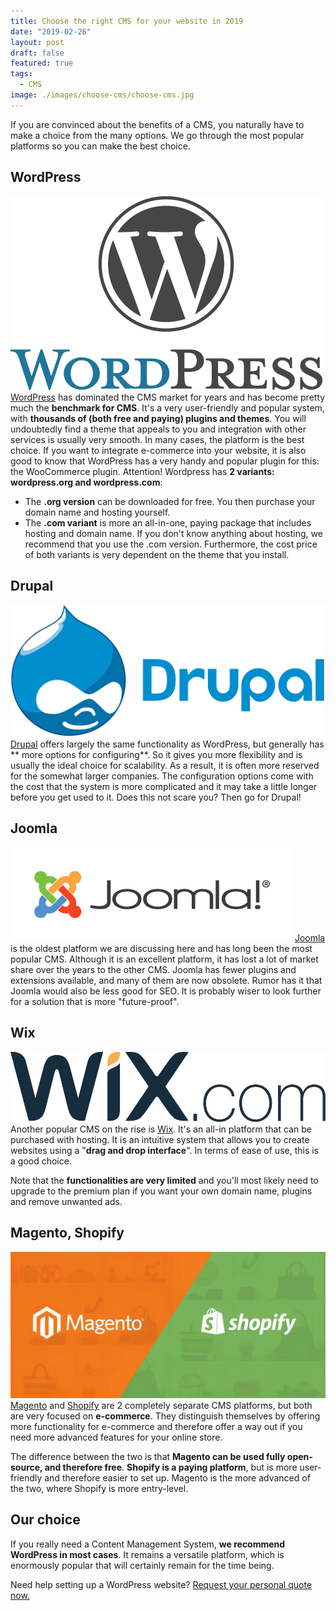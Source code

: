 ```yaml
---
title: Choose the right CMS for your website in 2019
date: "2019-02-26"
layout: post
draft: false
featured: true
tags:
  - CMS
image: ./images/choose-cms/choose-cms.jpg
---
```


If you are convinced about the benefits of a CMS, you naturally have to make a choice from the many options. We go through the most popular platforms so you can make the best choice.

## WordPress

![wordpress-logo](./images/choose-cms/wordpress-logo.png)
<a href="https://wordpress.org" target="_blank">WordPress</a> has dominated the CMS market for years and has become pretty much the **benchmark for CMS**. It's a very user-friendly and popular system, with **thousands of (both free and paying) plugins and themes**. You will undoubtedly find a theme that appeals to you and integration with other services is usually very smooth. In many cases, the platform is the best choice. If you want to integrate e-commerce into your website, it is also good to know that WordPress has a very handy and popular plugin for this: the WooCommerce plugin.
Attention! Wordpress has **2 variants: wordpress.org and wordpress.com**:

- The **.org version** can be downloaded for free. You then purchase your domain name and hosting yourself.
- The **.com variant** is more an all-in-one, paying package that includes hosting and domain name. If you don't know anything about hosting, we recommend that you use the .com version. Furthermore, the cost price of both variants is very dependent on the theme that you install.

## Drupal

![Drupal logo](./images/choose-cms/drupal_logo.png)
<a href="https://www.drupal.org" target="_blank">Drupal</a> offers largely the same functionality as WordPress, but generally has ** more options for configuring**. So it gives you more flexibility and is usually the ideal choice for scalability. As a result, it is often more reserved for the somewhat larger companies. The configuration options come with the cost that the system is more complicated and it may take a little longer before you get used to it. Does this not scare you? Then go for Drupal!

## Joomla

![Joomla logo](./images/choose-cms/joomla_logo.png)
<a href="https://www.joomla.org" target="_blank">Joomla</a> is the oldest platform we are discussing here and has long been the most popular CMS. Although it is an excellent platform, it has lost a lot of market share over the years to the other CMS. Joomla has fewer plugins and extensions available, and many of them are now obsolete.
Rumor has it that Joomla would also be less good for SEO. It is probably wiser to look further for a solution that is more "future-proof".

## Wix

![Wix logo](./images/choose-cms/wix_logo.png)
Another popular CMS on the rise is <a href="https://www.wix.com/" target="_blank">Wix</a>. It's an all-in platform that can be purchased with hosting. It is an intuitive system that allows you to create websites using a "**drag and drop interface**". In terms of ease of use, this is a good choice.

Note that the **functionalities are very limited** and you'll most likely need to upgrade to the premium plan if you want your own domain name, plugins and remove unwanted ads.

## Magento, Shopify

![magento-shopify](./images/choose-cms/magento-shopify.jpg)
<a href="https://magento.com/" target="_blank">Magento</a> and <a href="https://www.shopify.com/" target="_blank">Shopify</a> are 2 completely separate CMS platforms, but both are very focused on **e-commerce**. They distinguish themselves by offering more functionality for e-commerce and therefore offer a way out if you need more advanced features for your online store.

The difference between the two is that **Magento can be used fully open-source, and therefore free**. **Shopify is a paying platform**, but is more user-friendly and therefore easier to set up. Magento is the more advanced of the two, where Shopify is more entry-level.

## Our choice

If you really need a Content Management System, **we recommend WordPress in most cases**. It remains a versatile platform, which is enormously popular that will certainly remain for the time being.

Need help setting up a WordPress website?
[Request your personal quote now.](/contact "Request your quote")
